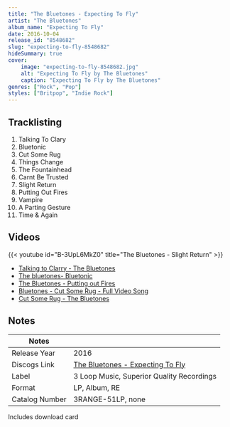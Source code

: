 ```yaml
---
title: "The Bluetones - Expecting To Fly"
artist: "The Bluetones"
album_name: "Expecting To Fly"
date: 2016-10-04
release_id: "8548682"
slug: "expecting-to-fly-8548682"
hideSummary: true
cover:
    image: "expecting-to-fly-8548682.jpg"
    alt: "Expecting To Fly by The Bluetones"
    caption: "Expecting To Fly by The Bluetones"
genres: ["Rock", "Pop"]
styles: ["Britpop", "Indie Rock"]
---
```


## Tracklisting
1. Talking To Clary
2. Bluetonic
3. Cut Some Rug
4. Things Change
5. The Fountainhead
6. Carnt Be Trusted
7. Slight Return
8. Putting Out Fires
9. Vampire
10. A Parting Gesture
11. Time & Again

## Videos
{{< youtube id="B-3UpL6MkZ0" title="The Bluetones - Slight Return" >}}
- [Talking to Clarry - The Bluetones](https://www.youtube.com/watch?v=5kVRAbSOTMs)
- [The bluetones- Bluetonic](https://www.youtube.com/watch?v=7JVFHCcHv5Y)
- [The Bluetones - Putting out Fires](https://www.youtube.com/watch?v=mC2zVwPdWos)
- [Bluetones - Cut Some Rug - Full Video Song](https://www.youtube.com/watch?v=i80ClZCwVcg)
- [Cut Some Rug - The Bluetones](https://www.youtube.com/watch?v=Cv3be8ScIdQ)


## Notes

| Notes          |             |
| ---------------| ----------- |
| Release Year   | 2016 |
| Discogs Link   | [The Bluetones - Expecting To Fly](https://www.discogs.com/release/8548682-The-Bluetones-Expecting-To-Fly) |
| Label          | 3 Loop Music, Superior Quality Recordings |
| Format         | LP, Album, RE |
| Catalog Number | 3RANGE-51LP, none |

Includes download card


